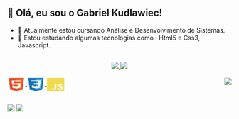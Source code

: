 ## 👋 Olá, eu sou o Gabriel Kudlawiec!
- 🔎 Atualmente estou cursando Análise e Desenvolvimento de Sistemas.
- 📙 Estou estudando algumas tecnologias como : Html5 e Css3, Javascript.

##

<div align="center">
  <a href="https://github.com/Gabriel-Kudlawiec">
  <img height="180em" src="https://github-readme-stats.vercel.app/api?username=Gabriel-Kudlawiec&show_icons=true&theme=merko&include_all_commits=true&count_private=true"/>
  <img height="180em" src="https://github-readme-stats.vercel.app/api/top-langs/?username=Gabriel-Kudlawiec&layout=compact&langs_count=7&theme=merko"/>
</div>
<div style="display: inline_block"><br>
  <img  align="right" src="https://thumbs.gfycat.com/AlarmedImpartialLeafhopper-max-1mb.gif">
  <img  align="center" alt="Ga-HTML" height="30" width="40" src="https://raw.githubusercontent.com/devicons/devicon/master/icons/html5/html5-original.svg">
  <img  align="center" alt="Ga-CSS" height="30" width="40" src="https://raw.githubusercontent.com/devicons/devicon/master/icons/css3/css3-original.svg">
  <img  align="center" alt="Ga-Js" height="30" width="40" src="https://raw.githubusercontent.com/devicons/devicon/master/icons/javascript/javascript-plain.svg">
</div>

##

  <a href = "mailto:BielKudlawiec@gmail.com"><img src="https://img.shields.io/badge/-Gmail-%23333?style=for-the-badge&logo=gmail&logoColor=white" target="_blank"></a>
  <a href="https://www.linkedin.com/in/bielkudlawiec/" target="_blank"><img src="https://img.shields.io/badge/-LinkedIn-%230077B5?style=for-the-badge&logo=linkedin&logoColor=white" target="_blank"></a>


